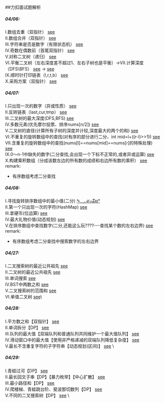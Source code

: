 ##力扣面试题解析
##### 04/06:
Ⅰ.数组去重（双指针）  [see](/src/main/java/cn/edu/xmu/leetcode/clockIn/Main1.java) \
Ⅱ.数组合并（双指针）  [see](/src/main/java/cn/edu/xmu/leetcode/clockIn/Main2.java) \
Ⅲ.字符串是否是数字（有限状态机）   [see](/src/main/java/leetcode/sword/Main20.java) \
Ⅳ.奇数在偶数前（首尾双指针）     [see](/src/main/java/leetcode/sword/Main21.java) \
Ⅴ.对称二叉树（递归）     [see](/src/main/java/leetcode/sword/Main28.java) \
Ⅵ.平衡二叉树（左右深度差不超过1、左右子树也是平衡）->Ⅶ.计算深度（DFS\BFS）     [see](/src/main/java/leetcode/sword/Main55_2.java) -> [see](/leetcode/sword/Main55_1.java) \
Ⅸ.顺时针打印链表（l,r,t,b）    [see](/src/main/java/leetcode/sword/Main29.java) \
Ⅹ.采购方案（双指针）     [see](/src/main/java/cn/edu/xmu/leetcode/person/Main0.java) 
##### 04/07:
Ⅰ.只出现一次的数字（异或性质）  [see](/src/main/java/cn/edu/xmu/leetcode/hot/Main136.java) \
Ⅱ.反转链表（last,cur,tmp）  [see](/src/main/java/cn/edu/xmu/leetcode/hot/Main206.java) \
Ⅲ.二叉树的最大深度(DFS,BFS)  [see](/src/main/java/cn/edu/xmu/leetcode/hot/Main104.java) \
Ⅳ.多数元素(优先摩尔投票、排序nums[n/2])  [see](/src/main/java/cn/edu/xmu/leetcode/hot/Main169.java) \
Ⅴ.二叉树的直径(计算所有子树的深度并计较,深度最大的两个的和)  [see](/src/main/java/cn/edu/xmu/leetcode/hot/Main543.java) \
Ⅵ.不重复的旋转数组中的查找(对有序的部分进行二分、int mid=l+((r-l)>>1))  [see](/src/main/java/cn/edu/xmu/leetcode/clockIn/Main4.java)\
Ⅶ.含重复的旋转数组中的查找(nums[l]==nums[mid]==nums[r]的特殊处理)  [see](/src/main/java/cn/edu/xmu/leetcode/clockIn/Main3.java) \
Ⅸ.0～n-1中缺失的数字(二分查找,会出现一个下标不正常的,或者异或运算)  [see](/src/main/java/leetcode/sword/Main53.java) \
Ⅹ.构建乘积数组（分成该数左边的所有数的成绩和右边所有数的乘积） [see](/src/main/java/leetcode/sword/Main66.java) \
remark:
- 有序数组考虑二分查找
##### 04/08:
Ⅰ.寻找旋转排序数组中的最小值(二分)  [✎﹏ℳ๓₯°](/src/main/java/cn/edu/xmu/leetcode/clockIn/Main5.java) \
Ⅱ.第一个只出现一次的字符(HashMap)  [see](/src/main/java/leetcode/sword/Main50.java) \
Ⅲ.拿硬币(位运算)  [see](/src/main/java/cn/edu/xmu/leetcode/lcp/Main6.java) \
Ⅳ.最大礼物价值(动态规划)  [see](/src/main/java/leetcode/sword/Main47.java) \
Ⅴ.在排序数组中查找数字(二分,还能这么玩????---查找某个数的左右边界)  [see](/src/main/java/leetcode/sword/Main53_1.java) \
remark:
- 有序数组考虑二分查找中搜索数字的左右边界
##### 04/27:
Ⅰ.二叉搜索树的最近公共祖先 [see](/src/main/java/leetcode/sword/Main68_1.java) \
Ⅱ.二叉树的最近公共祖先  [see](/src/main/java/leetcode/sword/Main68_2.java) \
Ⅲ.单词搜索  [see](/src/main/java/leetcode/array/Main79.java) \
Ⅳ.BST中两数之和  [see](/src/main/java/leetcode/tree/Main653.java) \
Ⅴ.二叉搜索树的范围和  [see](/src/main/java/leetcode/tree/Main938.java) \
Ⅵ.单值二叉树  [see](/src/main/java/leetcode/tree/Main965.java)\
##### 04/28:
Ⅰ.平方数之和【双指针】 [see](/src/main/java/leetcode/Main633.java) \
Ⅱ.单词拆分【DP】  [see](/src/main/java/leetcode/dp/Main139.java) \
Ⅲ.队列的最大值【双端队列和普通队列共同维护一个最大值队列】  [see](/src/main/java/leetcode/sword/Main59_2.java) \
Ⅳ.滑动窗口中的最大值【使用非严格递减的双端队列降低复杂度】  [see](/src/main/java/leetcode/sword/Main59_1.java) \
Ⅴ.最长不含重复字符的子字符串【动态规划(区间)】  [see](/src/main/java/leetcode/sword/Main48.java) \
##### 04/29:
Ⅰ.青蛙过河【DP】 [see](/src/main/java/leetcode/dp/Main403.java) \
Ⅱ.最长回文子串【DP】【暴力枚举】【中心扩散】  [see](/src/main/java/leetcode/dp/Main5.java) \
Ⅲ.最小路径和【DP】  [see](/src/main/java/leetcode/dp/Main64.java) \
Ⅳ.爬楼梯、青蛙跳台阶、斐波那切数列【DP】  [see](/src/main/java/leetcode/dp/Main70.java) \
Ⅴ.不同的二叉搜索树【DP】  [see](/src/main/java/leetcode/dp/Main96.java) \
